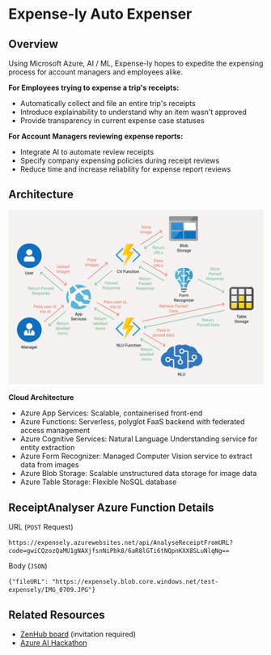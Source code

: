 # Expense-ly Auto Expenser

## Overview

Using Microsoft Azure, AI / ML, Expense-ly hopes to expedite the expensing process for account managers and employees alike.


**For Employees trying to expense a trip's receipts:**
- Automatically collect and file an entire trip's receipts
- Introduce explainability to understand why an item wasn't approved 
- Provide transparency in current expense case statuses

**For Account Managers reviewing expense reports:**
- Integrate AI to automate review receipts
- Specify company expensing policies during receipt reviews 
- Reduce time and increase reliability for expense report reviews

## Architecture

![Archictecture](/readme-resources/Architecture.png)

**Cloud Architecture**
- Azure App Services: Scalable, containerised front-end
- Azure Functions: Serverless, polyglot FaaS backend with federated access management
- Azure Cognitive Services: Natural Language Understanding service for entity extraction 
- Azure Form Recognizer: Managed Computer Vision service to extract data from images
- Azure Blob Storage: Scalable unstructured data storage for image data
- Azure Table Storage: Flexible NoSQL database 


## ReceiptAnalyser Azure Function Details

URL (`POST` Request)
```
https://expensely.azurewebsites.net/api/AnalyseReceiptFromURL?code=gwiCQzozQaMU1gNAXjfsnNiPbk8/6aR8lGTi6tNQpnKXX8SLuNlqNg==
```

Body (`JSON`)
```
{"fileURL": "https://expensely.blob.core.windows.net/test-expensely/IMG_0709.JPG"}
```

## Related Resources
- [ZenHub board](https://app.zenhub.com/workspaces/expense-ly-5d5044f23cb7066481260b1d/board?repos=201786565) (invitation required)
- [Azure AI Hackathon](https://azureai.devpost.com)